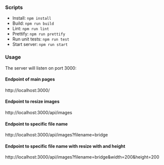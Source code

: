 ### Scripts

- Install: `npm install`
- Build: `npm run build`
- Lint: `npm run lint`
- Prettify: `npm run prettify`
- Run unit tests: `npm run test`
- Start server: `npm run start`

### Usage

The server will listen on port 3000:

#### Endpoint of main pages

http://localhost:3000/

#### Endpoint to resize images

http://localhost:3000/api/images

#### Endpoint to specific file name

http://localhost:3000/api/images?filename=bridge

#### Endpoint to specific file name with resize with and height

http://localhost:3000/api/images?filename=bridge&width=200&height=200
